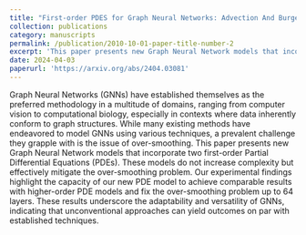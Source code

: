 ```yaml
---
title: "First-order PDES for Graph Neural Networks: Advection And Burgers Equation Models"
collection: publications
category: manuscripts
permalink: /publication/2010-10-01-paper-title-number-2
excerpt: 'This paper presents new Graph Neural Network models that incorporate two first-order Partial Differential Equations (PDEs). These models do not increase complexity but effectively mitigate the over-smoothing problem.'
date: 2024-04-03
paperurl: 'https://arxiv.org/abs/2404.03081'
---
```

Graph Neural Networks (GNNs) have established themselves as the preferred methodology in a multitude of domains, ranging from computer vision to computational biology, especially in contexts where data inherently conform to graph structures. While many existing methods have endeavored to model GNNs using various techniques, a prevalent challenge they grapple with is the issue of over-smoothing. This paper presents new Graph Neural Network models that incorporate two first-order Partial Differential Equations (PDEs). These models do not increase complexity but effectively mitigate the over-smoothing problem. Our experimental findings highlight the capacity of our new PDE model to achieve comparable results with higher-order PDE models and fix the over-smoothing problem up to 64 layers. These results underscore the adaptability and versatility of GNNs, indicating that unconventional approaches can yield outcomes on par with established techniques.
